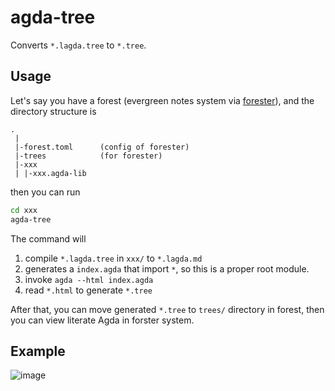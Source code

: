 # agda-tree

Converts `*.lagda.tree` to `*.tree`.

## Usage

Let's say you have a forest (evergreen notes system via [forester](https://www.jonmsterling.com/jms-005P.xml)), and the directory structure is

```
.
 |
 |-forest.toml      (config of forester)
 |-trees            (for forester)
 |-xxx
 | |-xxx.agda-lib
```

then you can run

```sh
cd xxx
agda-tree
```

The command will

1. compile `*.lagda.tree` in `xxx/` to `*.lagda.md`
2. generates a `index.agda` that import `*`, so this is a proper root module.
3. invoke `agda --html index.agda`
4. read `*.html` to generate `*.tree`

After that, you can move generated `*.tree` to `trees/` directory in forest, then you can view literate Agda in forster system.

## Example

![image](https://github.com/user-attachments/assets/d1f22b08-814b-4893-aa92-1d2e1a03a273)
